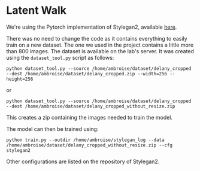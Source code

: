 # Latent Walk

We're using the Pytorch implementation of Stylegan2, available [here](https://github.com/NVlabs/stylegan2-ada-pytorch).

There was no need to change the code as it contains everything to easily train on a new dataset. The one we used in the project contains a little more than 800 images. The dataset is available on the lab's server. It was created using the `dataset_tool.py` script as follows: 

`python dataset_tool.py --source /home/ambroise/dataset/delany_cropped --dest /home/ambroise/dataset/delany_cropped.zip --width=256 --height=256`

or 

 `python dataset_tool.py --source /home/ambroise/dataset/delany_cropped --dest /home/ambroise/dataset/delany_cropped_without_resize.zip`
 
This creates a zip containing the images needed to train the model. 

The model can then be trained using: 

`python train.py --outdir /home/ambroise/stylegan_log --data /home/ambroise/dataset/delany_cropped_without_resize.zip --cfg stylegan2`

Other configurations are listed on the repository of Stylegan2. 
